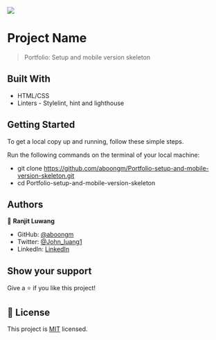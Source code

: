 ![](https://img.shields.io/badge/Microverse-blueviolet)

# Project Name

> Portfolio: Setup and mobile version skeleton

## Built With

- HTML/CSS
- Linters - Stylelint, hint and lighthouse

## Getting Started

To get a local copy up and running, follow these simple steps.

Run the following commands on the terminal of your local machine:

- git clone https://github.com/aboongm/Portfolio-setup-and-mobile-version-skeleton.git
- cd Portfolio-setup-and-mobile-version-skeleton

## Authors

👤 **Ranjit Luwang**

- GitHub: [@aboongm](https://github.com/aboongm)
- Twitter: [@John_luang1](https://twitter.com/John_luang1)
- LinkedIn: [LinkedIn](https://www.linkedin.com/in/mayengbam-ranjit-luwang-31962418/)

## Show your support

Give a ⭐️ if you like this project!

## 📝 License

This project is [MIT](./MIT.md) licensed.
